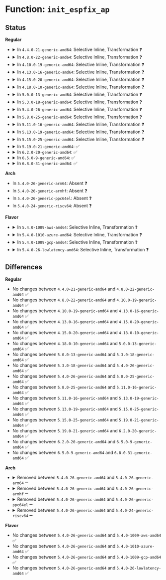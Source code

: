 # Function: <code>init_espfix_ap</code>

## Status
<b>Regular</b>
<ul>
<li>
<details>
<summary>In <code>4.4.0-21-generic-amd64</code>: Selective Inline, Transformation ❓</summary>

```c
void init_espfix_ap(int cpu)
```

```json
{
  "name": "init_espfix_ap",
  "collision_type": "Unique Global",
  "inline_type": "Selective",
  "funcs": [
    {
      "addr": 18446744071579059360,
      "name": "init_espfix_ap",
      "external": true,
      "loc": "arch/x86/kernel/espfix_64.c:137",
      "file": "arch/x86/kernel/espfix_64.c",
      "inline": "not declared, inlined",
      "caller_inline": [
        "arch/x86/kernel/espfix_64.c:init_espfix_bsp"
      ],
      "caller_func": [
        "arch/x86/kernel/espfix_64.c:init_espfix_bsp",
        "arch/x86/kernel/smpboot.c:native_cpu_up"
      ]
    }
  ],
  "symbols": [
    {
      "addr": 18446744071579059360,
      "name": "init_espfix_ap.part.0",
      "section": ".text",
      "bind": "STB_LOCAL",
      "size": 1232
    },
    {
      "addr": 18446744071579060592,
      "name": "init_espfix_ap",
      "section": ".text",
      "bind": "STB_GLOBAL",
      "size": 42
    }
  ]
}
```
</details>
</li>
<li>
<details>
<summary>In <code>4.8.0-22-generic-amd64</code>: Selective Inline, Transformation ❓</summary>

```c
void init_espfix_ap(int cpu)
```

```json
{
  "name": "init_espfix_ap",
  "collision_type": "Unique Global",
  "inline_type": "Selective",
  "funcs": [
    {
      "addr": 18446744071595160058,
      "name": "init_espfix_ap",
      "external": true,
      "loc": "arch/x86/kernel/espfix_64.c:137",
      "file": "arch/x86/kernel/espfix_64.c",
      "inline": "not declared, inlined",
      "caller_inline": [
        "arch/x86/kernel/espfix_64.c:init_espfix_bsp"
      ],
      "caller_func": [
        "arch/x86/kernel/espfix_64.c:init_espfix_bsp",
        "arch/x86/kernel/smpboot.c:native_cpu_up"
      ]
    }
  ],
  "symbols": [
    {
      "addr": 18446744071579055712,
      "name": "init_espfix_ap.part.0",
      "section": ".text",
      "bind": "STB_LOCAL",
      "size": 1264
    },
    {
      "addr": 18446744071579056976,
      "name": "init_espfix_ap",
      "section": ".text",
      "bind": "STB_GLOBAL",
      "size": 42
    }
  ]
}
```
</details>
</li>
<li>
<details>
<summary>In <code>4.10.0-19-generic-amd64</code>: Selective Inline, Transformation ❓</summary>

```c
void init_espfix_ap(int cpu)
```

```json
{
  "name": "init_espfix_ap",
  "collision_type": "Unique Global",
  "inline_type": "Selective",
  "funcs": [
    {
      "addr": 18446744071595402633,
      "name": "init_espfix_ap",
      "external": true,
      "loc": "arch/x86/kernel/espfix_64.c:137",
      "file": "arch/x86/kernel/espfix_64.c",
      "inline": "not declared, inlined",
      "caller_inline": [
        "arch/x86/kernel/espfix_64.c:init_espfix_bsp"
      ],
      "caller_func": [
        "arch/x86/kernel/espfix_64.c:init_espfix_bsp",
        "arch/x86/kernel/smpboot.c:native_cpu_up"
      ]
    }
  ],
  "symbols": [
    {
      "addr": 18446744071579054736,
      "name": "init_espfix_ap.part.0",
      "section": ".text",
      "bind": "STB_LOCAL",
      "size": 1252
    },
    {
      "addr": 18446744071579056000,
      "name": "init_espfix_ap",
      "section": ".text",
      "bind": "STB_GLOBAL",
      "size": 42
    }
  ]
}
```
</details>
</li>
<li>
<details>
<summary>In <code>4.13.0-16-generic-amd64</code>: Selective Inline, Transformation ❓</summary>

```c
void init_espfix_ap(int cpu)
```

```json
{
  "name": "init_espfix_ap",
  "collision_type": "Unique Global",
  "inline_type": "Selective",
  "funcs": [
    {
      "addr": 18446744071596322095,
      "name": "init_espfix_ap",
      "external": true,
      "loc": "arch/x86/kernel/espfix_64.c:139",
      "file": "arch/x86/kernel/espfix_64.c",
      "inline": "not declared, inlined",
      "caller_inline": [
        "arch/x86/kernel/espfix_64.c:init_espfix_bsp"
      ],
      "caller_func": [
        "arch/x86/kernel/espfix_64.c:init_espfix_bsp",
        "arch/x86/kernel/smpboot.c:native_cpu_up"
      ]
    }
  ],
  "symbols": [
    {
      "addr": 18446744071579047008,
      "name": "init_espfix_ap.part.4",
      "section": ".text",
      "bind": "STB_LOCAL",
      "size": 1173
    },
    {
      "addr": 18446744071579048192,
      "name": "init_espfix_ap",
      "section": ".text",
      "bind": "STB_GLOBAL",
      "size": 43
    }
  ]
}
```
</details>
</li>
<li>
<details>
<summary>In <code>4.15.0-20-generic-amd64</code>: Selective Inline, Transformation ❓</summary>

```c
void init_espfix_ap(int cpu)
```

```json
{
  "name": "init_espfix_ap",
  "collision_type": "Unique Global",
  "inline_type": "Selective",
  "funcs": [
    {
      "addr": 18446744071602640049,
      "name": "init_espfix_ap",
      "external": true,
      "loc": "arch/x86/kernel/espfix_64.c:139",
      "file": "arch/x86/kernel/espfix_64.c",
      "inline": "not declared, inlined",
      "caller_inline": [
        "arch/x86/kernel/espfix_64.c:init_espfix_bsp"
      ],
      "caller_func": [
        "arch/x86/kernel/espfix_64.c:init_espfix_bsp",
        "arch/x86/kernel/smpboot.c:native_cpu_up"
      ]
    }
  ],
  "symbols": [
    {
      "addr": 18446744071579055760,
      "name": "init_espfix_ap.part.6",
      "section": ".text",
      "bind": "STB_LOCAL",
      "size": 1294
    },
    {
      "addr": 18446744071579057056,
      "name": "init_espfix_ap",
      "section": ".text",
      "bind": "STB_GLOBAL",
      "size": 43
    }
  ]
}
```
</details>
</li>
<li>
<details>
<summary>In <code>4.18.0-10-generic-amd64</code>: Selective Inline, Transformation ❓</summary>

```c
void init_espfix_ap(int cpu)
```

```json
{
  "name": "init_espfix_ap",
  "collision_type": "Unique Global",
  "inline_type": "Selective",
  "funcs": [
    {
      "addr": 18446744071602809719,
      "name": "init_espfix_ap",
      "external": true,
      "loc": "arch/x86/kernel/espfix_64.c:139",
      "file": "arch/x86/kernel/espfix_64.c",
      "inline": "not declared, inlined",
      "caller_inline": [
        "arch/x86/kernel/espfix_64.c:init_espfix_bsp"
      ],
      "caller_func": [
        "arch/x86/kernel/espfix_64.c:init_espfix_bsp",
        "arch/x86/kernel/smpboot.c:native_cpu_up"
      ]
    }
  ],
  "symbols": [
    {
      "addr": 18446744071579060752,
      "name": "init_espfix_ap.part.6",
      "section": ".text",
      "bind": "STB_LOCAL",
      "size": 1209
    },
    {
      "addr": 18446744071579061968,
      "name": "init_espfix_ap",
      "section": ".text",
      "bind": "STB_GLOBAL",
      "size": 43
    }
  ]
}
```
</details>
</li>
<li>
<details>
<summary>In <code>5.0.0-13-generic-amd64</code>: Selective Inline, Transformation ❓</summary>

```c
void init_espfix_ap(int cpu)
```

```json
{
  "name": "init_espfix_ap",
  "collision_type": "Unique Global",
  "inline_type": "Selective",
  "funcs": [
    {
      "addr": 18446744071604604761,
      "name": "init_espfix_ap",
      "external": true,
      "loc": "arch/x86/kernel/espfix_64.c:139",
      "file": "arch/x86/kernel/espfix_64.c",
      "inline": "not declared, inlined",
      "caller_inline": [
        "arch/x86/kernel/espfix_64.c:init_espfix_bsp"
      ],
      "caller_func": [
        "arch/x86/kernel/espfix_64.c:init_espfix_bsp",
        "arch/x86/kernel/smpboot.c:native_cpu_up"
      ]
    }
  ],
  "symbols": [
    {
      "addr": 18446744071579065328,
      "name": "init_espfix_ap.part.6",
      "section": ".text",
      "bind": "STB_LOCAL",
      "size": 1209
    },
    {
      "addr": 18446744071579066544,
      "name": "init_espfix_ap",
      "section": ".text",
      "bind": "STB_GLOBAL",
      "size": 43
    }
  ]
}
```
</details>
</li>
<li>
<details>
<summary>In <code>5.3.0-18-generic-amd64</code>: Selective Inline, Transformation ❓</summary>

```c
void init_espfix_ap(int cpu)
```

```json
{
  "name": "init_espfix_ap",
  "collision_type": "Unique Global",
  "inline_type": "Selective",
  "funcs": [
    {
      "addr": 18446744071604700356,
      "name": "init_espfix_ap",
      "external": true,
      "loc": "arch/x86/kernel/espfix_64.c:131",
      "file": "arch/x86/kernel/espfix_64.c",
      "inline": "not declared, inlined",
      "caller_inline": [
        "arch/x86/kernel/espfix_64.c:init_espfix_bsp"
      ],
      "caller_func": [
        "arch/x86/kernel/espfix_64.c:init_espfix_bsp",
        "arch/x86/kernel/smpboot.c:do_boot_cpu"
      ]
    }
  ],
  "symbols": [
    {
      "addr": 18446744071579073872,
      "name": "init_espfix_ap.part.0",
      "section": ".text",
      "bind": "STB_LOCAL",
      "size": 1212
    },
    {
      "addr": 18446744071579075088,
      "name": "init_espfix_ap",
      "section": ".text",
      "bind": "STB_GLOBAL",
      "size": 42
    }
  ]
}
```
</details>
</li>
<li>
<details>
<summary>In <code>5.4.0-26-generic-amd64</code>: Selective Inline, Transformation ❓</summary>

```c
void init_espfix_ap(int cpu)
```

```json
{
  "name": "init_espfix_ap",
  "collision_type": "Unique Global",
  "inline_type": "Selective",
  "funcs": [
    {
      "addr": 18446744071604712740,
      "name": "init_espfix_ap",
      "external": true,
      "loc": "arch/x86/kernel/espfix_64.c:131",
      "file": "arch/x86/kernel/espfix_64.c",
      "inline": "not declared, inlined",
      "caller_inline": [
        "arch/x86/kernel/espfix_64.c:init_espfix_bsp"
      ],
      "caller_func": [
        "arch/x86/kernel/espfix_64.c:init_espfix_bsp",
        "arch/x86/kernel/smpboot.c:do_boot_cpu"
      ]
    }
  ],
  "symbols": [
    {
      "addr": 18446744071579075872,
      "name": "init_espfix_ap.part.0",
      "section": ".text",
      "bind": "STB_LOCAL",
      "size": 1212
    },
    {
      "addr": 18446744071579077088,
      "name": "init_espfix_ap",
      "section": ".text",
      "bind": "STB_GLOBAL",
      "size": 42
    }
  ]
}
```
</details>
</li>
<li>
<details>
<summary>In <code>5.8.0-25-generic-amd64</code>: Selective Inline, Transformation ❓</summary>

```c
void init_espfix_ap(int cpu)
```

```json
{
  "name": "init_espfix_ap",
  "collision_type": "Unique Global",
  "inline_type": "Selective",
  "funcs": [
    {
      "addr": 18446744071579086544,
      "name": "init_espfix_ap",
      "external": true,
      "loc": "arch/x86/kernel/espfix_64.c:131",
      "file": "arch/x86/kernel/espfix_64.c",
      "inline": "not declared, inlined",
      "caller_inline": [],
      "caller_func": [
        "arch/x86/kernel/espfix_64.c:init_espfix_bsp",
        "arch/x86/kernel/smpboot.c:do_boot_cpu"
      ]
    }
  ],
  "symbols": [
    {
      "addr": 18446744071579086544,
      "name": "init_espfix_ap.part.0",
      "section": ".text",
      "bind": "STB_LOCAL",
      "size": 1215
    },
    {
      "addr": 18446744071579087760,
      "name": "init_espfix_ap",
      "section": ".text",
      "bind": "STB_GLOBAL",
      "size": 42
    }
  ]
}
```
</details>
</li>
<li>
<details>
<summary>In <code>5.11.0-16-generic-amd64</code>: Selective Inline, Transformation ❓</summary>

```c
void init_espfix_ap(int cpu)
```

```json
{
  "name": "init_espfix_ap",
  "collision_type": "Unique Global",
  "inline_type": "Selective",
  "funcs": [
    {
      "addr": 18446744071579088608,
      "name": "init_espfix_ap",
      "external": true,
      "loc": "arch/x86/kernel/espfix_64.c:131",
      "file": "arch/x86/kernel/espfix_64.c",
      "inline": "not declared, inlined",
      "caller_inline": [],
      "caller_func": [
        "arch/x86/kernel/espfix_64.c:init_espfix_bsp",
        "arch/x86/kernel/smpboot.c:do_boot_cpu"
      ]
    }
  ],
  "symbols": [
    {
      "addr": 18446744071579088608,
      "name": "init_espfix_ap.part.0",
      "section": ".text",
      "bind": "STB_LOCAL",
      "size": 1215
    },
    {
      "addr": 18446744071579089824,
      "name": "init_espfix_ap",
      "section": ".text",
      "bind": "STB_GLOBAL",
      "size": 42
    }
  ]
}
```
</details>
</li>
<li>
<details>
<summary>In <code>5.13.0-19-generic-amd64</code>: Selective Inline, Transformation ❓</summary>

```c
void init_espfix_ap(int cpu)
```

```json
{
  "name": "init_espfix_ap",
  "collision_type": "Unique Global",
  "inline_type": "Selective",
  "funcs": [
    {
      "addr": 18446744071579095168,
      "name": "init_espfix_ap",
      "external": true,
      "loc": "arch/x86/kernel/espfix_64.c:131",
      "file": "arch/x86/kernel/espfix_64.c",
      "inline": "not declared, inlined",
      "caller_inline": [],
      "caller_func": [
        "arch/x86/kernel/espfix_64.c:init_espfix_bsp",
        "arch/x86/kernel/smpboot.c:do_boot_cpu"
      ]
    }
  ],
  "symbols": [
    {
      "addr": 18446744071579095168,
      "name": "init_espfix_ap.part.0",
      "section": ".text",
      "bind": "STB_LOCAL",
      "size": 1216
    },
    {
      "addr": 18446744071579096384,
      "name": "init_espfix_ap",
      "section": ".text",
      "bind": "STB_GLOBAL",
      "size": 42
    }
  ]
}
```
</details>
</li>
<li>
<details>
<summary>In <code>5.15.0-25-generic-amd64</code>: Selective Inline, Transformation ❓</summary>

```c
void init_espfix_ap(int cpu)
```

```json
{
  "name": "init_espfix_ap",
  "collision_type": "Unique Global",
  "inline_type": "Selective",
  "funcs": [
    {
      "addr": 18446744071579118464,
      "name": "init_espfix_ap",
      "external": true,
      "loc": "arch/x86/kernel/espfix_64.c:131",
      "file": "arch/x86/kernel/espfix_64.c",
      "inline": "not declared, inlined",
      "caller_inline": [],
      "caller_func": [
        "arch/x86/kernel/espfix_64.c:init_espfix_bsp",
        "arch/x86/kernel/smpboot.c:do_boot_cpu"
      ]
    }
  ],
  "symbols": [
    {
      "addr": 18446744071579118464,
      "name": "init_espfix_ap.part.0",
      "section": ".text",
      "bind": "STB_LOCAL",
      "size": 1439
    },
    {
      "addr": 18446744071579119904,
      "name": "init_espfix_ap",
      "section": ".text",
      "bind": "STB_GLOBAL",
      "size": 90
    }
  ]
}
```
</details>
</li>
<li>
<details>
<summary>In <code>5.19.0-21-generic-amd64</code>: ✅</summary>

```c
void init_espfix_ap(int cpu)
```

```json
{
  "name": "init_espfix_ap",
  "collision_type": "Unique Global",
  "inline_type": "No",
  "funcs": [
    {
      "addr": 18446744071579150912,
      "name": "init_espfix_ap",
      "external": true,
      "loc": "arch/x86/kernel/espfix_64.c:131",
      "file": "arch/x86/kernel/espfix_64.c",
      "inline": "seen, unknown",
      "caller_inline": [],
      "caller_func": [
        "arch/x86/kernel/espfix_64.c:init_espfix_bsp",
        "arch/x86/kernel/smpboot.c:do_boot_cpu"
      ]
    }
  ],
  "symbols": [
    {
      "addr": 18446744071579150912,
      "name": "init_espfix_ap",
      "section": ".text",
      "bind": "STB_GLOBAL",
      "size": 1604
    }
  ]
}
```
</details>
</li>
<li>
<details>
<summary>In <code>6.2.0-20-generic-amd64</code>: ✅</summary>

```c
void init_espfix_ap(int cpu)
```

```json
{
  "name": "init_espfix_ap",
  "collision_type": "Unique Global",
  "inline_type": "No",
  "funcs": [
    {
      "addr": 18446744071579199280,
      "name": "init_espfix_ap",
      "external": true,
      "loc": "arch/x86/kernel/espfix_64.c:121",
      "file": "arch/x86/kernel/espfix_64.c",
      "inline": "seen, unknown",
      "caller_inline": [],
      "caller_func": [
        "arch/x86/kernel/espfix_64.c:init_espfix_bsp",
        "arch/x86/kernel/smpboot.c:do_boot_cpu"
      ]
    }
  ],
  "symbols": [
    {
      "addr": 18446744071579199280,
      "name": "init_espfix_ap",
      "section": ".text",
      "bind": "STB_GLOBAL",
      "size": 1606
    }
  ]
}
```
</details>
</li>
<li>
<details>
<summary>In <code>6.5.0-9-generic-amd64</code>: ✅</summary>

```c
void init_espfix_ap(int cpu)
```

```json
{
  "name": "init_espfix_ap",
  "collision_type": "Unique Global",
  "inline_type": "No",
  "funcs": [
    {
      "addr": 18446744071579203328,
      "name": "init_espfix_ap",
      "external": true,
      "loc": "arch/x86/kernel/espfix_64.c:121",
      "file": "arch/x86/kernel/espfix_64.c",
      "inline": "seen, unknown",
      "caller_inline": [],
      "caller_func": [
        "arch/x86/kernel/espfix_64.c:init_espfix_bsp",
        "arch/x86/kernel/smpboot.c:do_boot_cpu"
      ]
    }
  ],
  "symbols": [
    {
      "addr": 18446744071579203328,
      "name": "init_espfix_ap",
      "section": ".text",
      "bind": "STB_GLOBAL",
      "size": 1632
    }
  ]
}
```
</details>
</li>
<li>
<details>
<summary>In <code>6.8.0-31-generic-amd64</code>: ✅</summary>

```c
void init_espfix_ap(int cpu)
```

```json
{
  "name": "init_espfix_ap",
  "collision_type": "Unique Global",
  "inline_type": "No",
  "funcs": [
    {
      "addr": 18446744071579232672,
      "name": "init_espfix_ap",
      "external": true,
      "loc": "arch/x86/kernel/espfix_64.c:121",
      "file": "arch/x86/kernel/espfix_64.c",
      "inline": "seen, unknown",
      "caller_inline": [],
      "caller_func": [
        "arch/x86/kernel/espfix_64.c:init_espfix_bsp",
        "arch/x86/kernel/smpboot.c:do_boot_cpu"
      ]
    }
  ],
  "symbols": [
    {
      "addr": 18446744071579232672,
      "name": "init_espfix_ap",
      "section": ".text",
      "bind": "STB_GLOBAL",
      "size": 1632
    }
  ]
}
```
</details>
</li>
</ul>
<b>Arch</b>
<ul>
<li>
In <code>5.4.0-26-generic-arm64</code>: Absent ❓
</li>
<li>
In <code>5.4.0-26-generic-armhf</code>: Absent ❓
</li>
<li>
In <code>5.4.0-26-generic-ppc64el</code>: Absent ❓
</li>
<li>
In <code>5.4.0-24-generic-riscv64</code>: Absent ❓
</li>
</ul>
<b>Flavor</b>
<ul>
<li>
<details>
<summary>In <code>5.4.0-1009-aws-amd64</code>: Selective Inline, Transformation ❓</summary>

```c
void init_espfix_ap(int cpu)
```

```json
{
  "name": "init_espfix_ap",
  "collision_type": "Unique Global",
  "inline_type": "Selective",
  "funcs": [
    {
      "addr": 18446744071604639030,
      "name": "init_espfix_ap",
      "external": true,
      "loc": "arch/x86/kernel/espfix_64.c:131",
      "file": "arch/x86/kernel/espfix_64.c",
      "inline": "not declared, inlined",
      "caller_inline": [
        "arch/x86/kernel/espfix_64.c:init_espfix_bsp"
      ],
      "caller_func": [
        "arch/x86/kernel/espfix_64.c:init_espfix_bsp",
        "arch/x86/kernel/smpboot.c:do_boot_cpu"
      ]
    }
  ],
  "symbols": [
    {
      "addr": 18446744071579076224,
      "name": "init_espfix_ap.part.0",
      "section": ".text",
      "bind": "STB_LOCAL",
      "size": 1212
    },
    {
      "addr": 18446744071579077440,
      "name": "init_espfix_ap",
      "section": ".text",
      "bind": "STB_GLOBAL",
      "size": 42
    }
  ]
}
```
</details>
</li>
<li>
<details>
<summary>In <code>5.4.0-1010-azure-amd64</code>: Selective Inline, Transformation ❓</summary>

```c
void init_espfix_ap(int cpu)
```

```json
{
  "name": "init_espfix_ap",
  "collision_type": "Unique Global",
  "inline_type": "Selective",
  "funcs": [
    {
      "addr": 18446744071604606967,
      "name": "init_espfix_ap",
      "external": true,
      "loc": "arch/x86/kernel/espfix_64.c:131",
      "file": "arch/x86/kernel/espfix_64.c",
      "inline": "not declared, inlined",
      "caller_inline": [
        "arch/x86/kernel/espfix_64.c:init_espfix_bsp"
      ],
      "caller_func": [
        "arch/x86/kernel/espfix_64.c:init_espfix_bsp",
        "arch/x86/kernel/smpboot.c:do_boot_cpu"
      ]
    }
  ],
  "symbols": [
    {
      "addr": 18446744071579009120,
      "name": "init_espfix_ap.part.0",
      "section": ".text",
      "bind": "STB_LOCAL",
      "size": 1002
    },
    {
      "addr": 18446744071579010128,
      "name": "init_espfix_ap",
      "section": ".text",
      "bind": "STB_GLOBAL",
      "size": 42
    }
  ]
}
```
</details>
</li>
<li>
<details>
<summary>In <code>5.4.0-1009-gcp-amd64</code>: Selective Inline, Transformation ❓</summary>

```c
void init_espfix_ap(int cpu)
```

```json
{
  "name": "init_espfix_ap",
  "collision_type": "Unique Global",
  "inline_type": "Selective",
  "funcs": [
    {
      "addr": 18446744071604716822,
      "name": "init_espfix_ap",
      "external": true,
      "loc": "arch/x86/kernel/espfix_64.c:131",
      "file": "arch/x86/kernel/espfix_64.c",
      "inline": "not declared, inlined",
      "caller_inline": [
        "arch/x86/kernel/espfix_64.c:init_espfix_bsp"
      ],
      "caller_func": [
        "arch/x86/kernel/espfix_64.c:init_espfix_bsp",
        "arch/x86/kernel/smpboot.c:do_boot_cpu"
      ]
    }
  ],
  "symbols": [
    {
      "addr": 18446744071579075808,
      "name": "init_espfix_ap.part.0",
      "section": ".text",
      "bind": "STB_LOCAL",
      "size": 1212
    },
    {
      "addr": 18446744071579077024,
      "name": "init_espfix_ap",
      "section": ".text",
      "bind": "STB_GLOBAL",
      "size": 42
    }
  ]
}
```
</details>
</li>
<li>
<details>
<summary>In <code>5.4.0-26-lowlatency-amd64</code>: Selective Inline, Transformation ❓</summary>

```c
void init_espfix_ap(int cpu)
```

```json
{
  "name": "init_espfix_ap",
  "collision_type": "Unique Global",
  "inline_type": "Selective",
  "funcs": [
    {
      "addr": 18446744071604716852,
      "name": "init_espfix_ap",
      "external": true,
      "loc": "arch/x86/kernel/espfix_64.c:131",
      "file": "arch/x86/kernel/espfix_64.c",
      "inline": "not declared, inlined",
      "caller_inline": [
        "arch/x86/kernel/espfix_64.c:init_espfix_bsp"
      ],
      "caller_func": [
        "arch/x86/kernel/espfix_64.c:init_espfix_bsp",
        "arch/x86/kernel/smpboot.c:do_boot_cpu"
      ]
    }
  ],
  "symbols": [
    {
      "addr": 18446744071579079904,
      "name": "init_espfix_ap.part.0",
      "section": ".text",
      "bind": "STB_LOCAL",
      "size": 1212
    },
    {
      "addr": 18446744071579081120,
      "name": "init_espfix_ap",
      "section": ".text",
      "bind": "STB_GLOBAL",
      "size": 42
    }
  ]
}
```
</details>
</li>
</ul>

## Differences
<b>Regular</b>
<ul>
<li>
No changes between <code>4.4.0-21-generic-amd64</code> and <code>4.8.0-22-generic-amd64</code> ✅
</li>
<li>
No changes between <code>4.8.0-22-generic-amd64</code> and <code>4.10.0-19-generic-amd64</code> ✅
</li>
<li>
No changes between <code>4.10.0-19-generic-amd64</code> and <code>4.13.0-16-generic-amd64</code> ✅
</li>
<li>
No changes between <code>4.13.0-16-generic-amd64</code> and <code>4.15.0-20-generic-amd64</code> ✅
</li>
<li>
No changes between <code>4.15.0-20-generic-amd64</code> and <code>4.18.0-10-generic-amd64</code> ✅
</li>
<li>
No changes between <code>4.18.0-10-generic-amd64</code> and <code>5.0.0-13-generic-amd64</code> ✅
</li>
<li>
No changes between <code>5.0.0-13-generic-amd64</code> and <code>5.3.0-18-generic-amd64</code> ✅
</li>
<li>
No changes between <code>5.3.0-18-generic-amd64</code> and <code>5.4.0-26-generic-amd64</code> ✅
</li>
<li>
No changes between <code>5.4.0-26-generic-amd64</code> and <code>5.8.0-25-generic-amd64</code> ✅
</li>
<li>
No changes between <code>5.8.0-25-generic-amd64</code> and <code>5.11.0-16-generic-amd64</code> ✅
</li>
<li>
No changes between <code>5.11.0-16-generic-amd64</code> and <code>5.13.0-19-generic-amd64</code> ✅
</li>
<li>
No changes between <code>5.13.0-19-generic-amd64</code> and <code>5.15.0-25-generic-amd64</code> ✅
</li>
<li>
No changes between <code>5.15.0-25-generic-amd64</code> and <code>5.19.0-21-generic-amd64</code> ✅
</li>
<li>
No changes between <code>5.19.0-21-generic-amd64</code> and <code>6.2.0-20-generic-amd64</code> ✅
</li>
<li>
No changes between <code>6.2.0-20-generic-amd64</code> and <code>6.5.0-9-generic-amd64</code> ✅
</li>
<li>
No changes between <code>6.5.0-9-generic-amd64</code> and <code>6.8.0-31-generic-amd64</code> ✅
</li>
</ul>
<b>Arch</b>
<ul>
<li>
<details>
<summary>Removed between <code>5.4.0-26-generic-amd64</code> and <code>5.4.0-26-generic-arm64</code> ➖</summary>

```c
void init_espfix_ap(int cpu)
```
</details>
</li>
<li>
<details>
<summary>Removed between <code>5.4.0-26-generic-amd64</code> and <code>5.4.0-26-generic-armhf</code> ➖</summary>

```c
void init_espfix_ap(int cpu)
```
</details>
</li>
<li>
<details>
<summary>Removed between <code>5.4.0-26-generic-amd64</code> and <code>5.4.0-26-generic-ppc64el</code> ➖</summary>

```c
void init_espfix_ap(int cpu)
```
</details>
</li>
<li>
<details>
<summary>Removed between <code>5.4.0-26-generic-amd64</code> and <code>5.4.0-24-generic-riscv64</code> ➖</summary>

```c
void init_espfix_ap(int cpu)
```
</details>
</li>
</ul>
<b>Flavor</b>
<ul>
<li>
No changes between <code>5.4.0-26-generic-amd64</code> and <code>5.4.0-1009-aws-amd64</code> ✅
</li>
<li>
No changes between <code>5.4.0-26-generic-amd64</code> and <code>5.4.0-1010-azure-amd64</code> ✅
</li>
<li>
No changes between <code>5.4.0-26-generic-amd64</code> and <code>5.4.0-1009-gcp-amd64</code> ✅
</li>
<li>
No changes between <code>5.4.0-26-generic-amd64</code> and <code>5.4.0-26-lowlatency-amd64</code> ✅
</li>
</ul>
